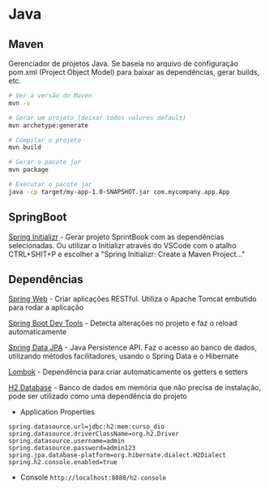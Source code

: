# Java

## Maven
Gerenciador de projetos Java. Se baseia no arquivo de configuração pom.xml (Project Object Model) para baixar as dependências, gerar builds, etc.

```bash
# Ver a versão do Maven
mvn -v

# Gerar um projeto (deixar todos valores default)
mvn archetype:generate

# Compilar o projeto
mvn build

# Gerar o pacote jar
mvn package

# Executar o pacote jar
java -cp target/my-app-1.0-SNAPSHOT.jar com.mycompany.app.App
```

## SpringBoot

[Spring Initializr](https://start.spring.io/) - Gerar projeto SprintBook com as dependências selecionadas. Ou utilizar o Initializr através do VSCode com o atalho CTRL+SHIT+P e escolher a "Spring Initializr: Create a Maven Project..."

## Dependências

[Spring Web](https://spring.io/guides/gs/rest-service/) - Criar aplicações RESTful. Utiliza o Apache Tomcat embutido para rodar a aplicação

[Spring Boot Dev Tools]() - Detecta alterações no projeto e faz o reload automaticamente

[Spring Data JPA]() - Java Persistence API. Faz o acesso ao banco de dados, utilizando métodos facilitadores, usando o Spring Data e o Hibernate

[Lombok](https://projectlombok.org/) - Dependência para criar automaticamente os getters e setters

[H2 Database](https://www.h2database.com/) - Banco de dados em memória que não precisa de instalação, pode ser utilizado como uma dependência do projeto
 - Application Properties
 ```properties
 spring.datasource.url=jdbc:h2:mem:curso_dio
spring.datasource.driverClassName=org.h2.Driver
spring.datasource.username=admin
spring.datasource.password=admin123
spring.jpa.database-platform=org.hibernate.dialect.H2Dialect
spring.h2.console.enabled=true
 ```
 - Console `http://localhost:8080/h2-console`
